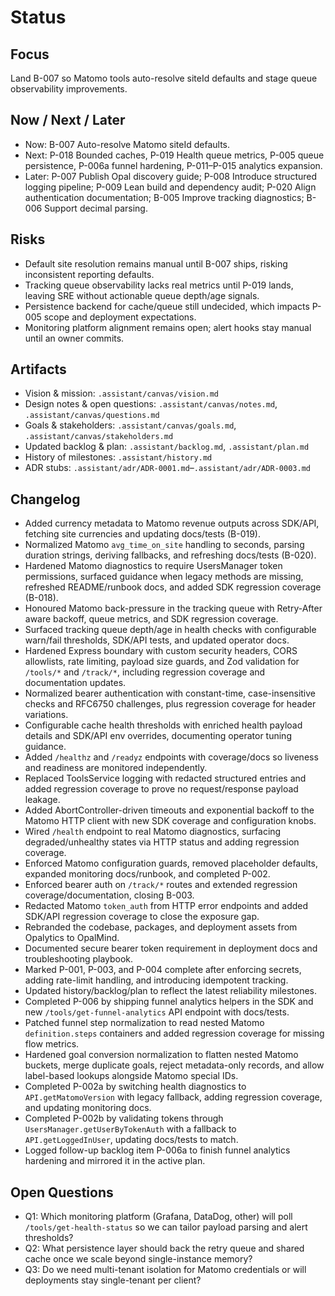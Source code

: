 # Status

## Focus
Land B-007 so Matomo tools auto-resolve siteId defaults and stage queue observability improvements.

## Now / Next / Later
- Now: B-007 Auto-resolve Matomo siteId defaults.
- Next: P-018 Bounded caches, P-019 Health queue metrics, P-005 queue persistence, P-006a funnel hardening, P-011–P-015 analytics expansion.
- Later: P-007 Publish Opal discovery guide; P-008 Introduce structured logging pipeline; P-009 Lean build and dependency audit; P-020 Align authentication documentation; B-005 Improve tracking diagnostics; B-006 Support decimal parsing.

## Risks
- Default site resolution remains manual until B-007 ships, risking inconsistent reporting defaults.
- Tracking queue observability lacks real metrics until P-019 lands, leaving SRE without actionable queue depth/age signals.
- Persistence backend for cache/queue still undecided, which impacts P-005 scope and deployment expectations.
- Monitoring platform alignment remains open; alert hooks stay manual until an owner commits.

## Artifacts
- Vision & mission: `.assistant/canvas/vision.md`
- Design notes & open questions: `.assistant/canvas/notes.md`, `.assistant/canvas/questions.md`
- Goals & stakeholders: `.assistant/canvas/goals.md`, `.assistant/canvas/stakeholders.md`
- Updated backlog & plan: `.assistant/backlog.md`, `.assistant/plan.md`
- History of milestones: `.assistant/history.md`
- ADR stubs: `.assistant/adr/ADR-0001.md`–`.assistant/adr/ADR-0003.md`

## Changelog
- Added currency metadata to Matomo revenue outputs across SDK/API, fetching site currencies and updating docs/tests (B-019).
- Normalized Matomo `avg_time_on_site` handling to seconds, parsing duration strings, deriving fallbacks, and refreshing docs/tests (B-020).
- Hardened Matomo diagnostics to require UsersManager token permissions, surfaced guidance when legacy methods are missing, refreshed README/runbook docs, and added SDK regression coverage (B-018).
- Honoured Matomo back-pressure in the tracking queue with Retry-After aware backoff, queue metrics, and SDK regression coverage.
- Surfaced tracking queue depth/age in health checks with configurable warn/fail thresholds, SDK/API tests, and updated operator docs.
- Hardened Express boundary with custom security headers, CORS allowlists, rate limiting, payload size guards, and Zod validation for `/tools/*` and `/track/*`, including regression coverage and documentation updates.
- Normalized bearer authentication with constant-time, case-insensitive checks and RFC6750 challenges, plus regression coverage for header variations.
- Configurable cache health thresholds with enriched health payload details and SDK/API env overrides, documenting operator tuning guidance.
- Added `/healthz` and `/readyz` endpoints with coverage/docs so liveness and readiness are monitored independently.
- Replaced ToolsService logging with redacted structured entries and added regression coverage to prove no request/response payload leakage.
- Added AbortController-driven timeouts and exponential backoff to the Matomo HTTP client with new SDK coverage and configuration knobs.
- Wired `/health` endpoint to real Matomo diagnostics, surfacing degraded/unhealthy states via HTTP status and adding regression coverage.
- Enforced Matomo configuration guards, removed placeholder defaults, expanded monitoring docs/runbook, and completed P-002.
- Enforced bearer auth on `/track/*` routes and extended regression coverage/documentation, closing B-003.
- Redacted Matomo `token_auth` from HTTP error endpoints and added SDK/API regression coverage to close the exposure gap.
- Rebranded the codebase, packages, and deployment assets from Opalytics to OpalMind.
- Documented secure bearer token requirement in deployment docs and troubleshooting playbook.
- Marked P-001, P-003, and P-004 complete after enforcing secrets, adding rate-limit handling, and introducing idempotent tracking.
- Updated history/backlog/plan to reflect the latest reliability milestones.
- Completed P-006 by shipping funnel analytics helpers in the SDK and new `/tools/get-funnel-analytics` API endpoint with docs/tests.
- Patched funnel step normalization to read nested Matomo `definition.steps` containers and added regression coverage for missing flow metrics.
- Hardened goal conversion normalization to flatten nested Matomo buckets, merge duplicate goals, reject metadata-only records, and allow label-based lookups alongside Matomo special IDs.
- Completed P-002a by switching health diagnostics to `API.getMatomoVersion` with legacy fallback, adding regression coverage, and updating monitoring docs.
- Completed P-002b by validating tokens through `UsersManager.getUserByTokenAuth` with a fallback to `API.getLoggedInUser`, updating docs/tests to match.
- Logged follow-up backlog item P-006a to finish funnel analytics hardening and mirrored it in the active plan.

## Open Questions
- Q1: Which monitoring platform (Grafana, DataDog, other) will poll `/tools/get-health-status` so we can tailor payload parsing and alert thresholds?
- Q2: What persistence layer should back the retry queue and shared cache once we scale beyond single-instance memory?
- Q3: Do we need multi-tenant isolation for Matomo credentials or will deployments stay single-tenant per client?

